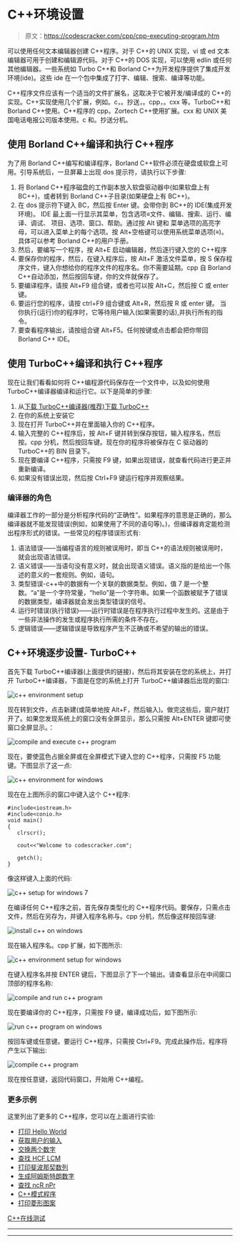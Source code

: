 # C++环境设置

> 原文：<https://codescracker.com/cpp/cpp-executing-program.htm>

可以使用任何文本编辑器创建 C++程序。对于 C++的 UNIX 实现，vi 或 ed 文本编辑器可用于创建和编辑源代码。对于 C++的 DOS 实现，可以使用 edlin 或任何其他编辑器。一些系统如 Turbo C++和 Borland C++为开发程序提供了集成开发环境(ide)。这些 ide 在一个包中集成了打字、编辑、搜索、编译等功能。

C++程序文件应该有一个适当的文件扩展名，这取决于它被开发/编译成的 C++的实现。C++实现使用几个扩展，例如。c，。抄送，。cpp，。cxx 等。TurboC++和 Borland C++使用。C++程序的 cpp。Zortech C++使用扩展。cxx 和 UNIX 美国电话电报公司版本使用。c 和。抄送分机。

## 使用 Borland C++编译和执行 C++程序

为了用 Borland C++编写和编译程序，Borland C++软件必须在硬盘或软盘上可用。引导系统后，一旦屏幕上出现 dos 提示符，请执行以下步骤:

1.  将 Borland C++程序磁盘的工作副本放入软盘驱动器中(如果软盘上有 BC++)，或者转到 Borland C++子目录(如果硬盘上有 BC++)。
2.  在 dos 提示符下键入 BC，然后按 Enter 键。会带你到 BC++的 IDE(集成开发环境)。
    IDE 最上面一行显示其菜单，包含选项≡文件、编辑、搜索、运行、编译、调试、 项目、选项、窗口、帮助。通过按 Alt 键和 菜单选项的高亮字母，可以进入菜单上的每个选项。按 Alt+空格键可以使用系统菜单选项(≡)。具体可以参考 Borland C++的用户手册。
3.  然后，要编写一个程序，按 Alt+E 启动编辑器，然后逐行键入您的 C++程序
4.  要保存你的程序，然后，在键入程序后，按 Alt+F 激活文件菜单，按 S 保存程序文件，键入你想给你的程序文件的程序名。你不需要延期。cpp 自 Borland C++自动添加，然后按回车键，你的文件就保存了。
5.  要编译程序，请按 Alt+F9 组合键，或者也可以按 Alt+C，然后按 C 或 enter 键。
6.  要运行您的程序，请按 ctrl+F9 组合键或 Alt+R，然后按 R 或 enter 键。
    当你执行(运行)你的程序时，它等待用户输入(如果需要的话),并执行所有的指令。
7.  要查看程序输出，请按组合键 Alt+F5。任何按键或点击都会把你带回 Borland C++ IDE。

## 使用 TurboC++编译和执行 C++程序

现在让我们看看如何将 C++编程源代码保存在一个文件中，以及如何使用 TurboC++编译器编译和运行它。以下是简单的步骤:

1.  从[下载 TurboC++编译器(推荐)下载 TurboC++](http://liquidtelecom.dl.sourceforge.net/project/turbocforwindows-9/Turbo%20C%2B%2B%204.0%20Windows%207%20Windows%208%2064Bit%20Version.exe)
2.  在你的系统上安装它
3.  现在打开 TurboC++并在里面输入你的 C++程序。
4.  输入完整的 C++程序后，按 Alt+F 键并转到保存按钮，输入程序名，然后按。cpp 分机，然后按回车键。现在你的程序将被保存在 C 驱动器的 TurboC++的 BIN 目录下。
5.  现在要编译 C++程序，只需按 F9 键，如果出现错误，就查看代码进行更正并重新编译。
6.  如果没有错误出现，然后按 Ctrl+F9 键运行程序并观察结果。

### 编译器的角色

编译器工作的一部分是分析程序代码的“正确性”。如果程序的意思是正确的，那么编译器就不能发现错误(例如，如果使用了不同的语句等)。)，但编译器肯定能检测出程序形式的错误。一些常见的程序错误形式有:

1.  语法错误——当编程语言的规则被误用时，即当 C++的语法规则被误用时，就会出现语法错误。
2.  语义错误——当语句没有意义时，就会出现语义错误。语义指的是给出一个陈述的意义的一套规则。例如，语句。
3.  类型错误-c++中的数据有一个关联的数据类型。例如，值 7 是一个整数。“a”是一个字符常量，“hello”是一个字符串。如果一个函数被赋予了错误的数据类型，编译器就会发出类型错误的信号。
4.  运行时错误(执行错误)——运行时错误是在程序执行过程中发生的。这是由于一些非法操作的发生或程序执行所需的条件不存在。
5.  逻辑错误——逻辑错误是导致程序产生不正确或不希望的输出的错误。

## C++环境逐步设置- TurboC++

首先下载 TurboC++编译器(上面提供的链接)，然后将其安装在您的系统上，并打开 TurboC++编译器，下面是在您的系统上打开 TurboC++编译器后出现的窗口:

![c++ environment setup](img/c7aee2152d4a770a156131545d58132f.png)

现在转到文件，点击新建(或简单地按 Alt+F，然后输入)。做完这些后，窗户就打开了。如果您发现系统上的窗口没有全屏显示，那么只需按 Alt+ENTER 键即可使窗口全屏显示。：

![compile and execute c++ program](img/413eb624b413c6b09ffe19f2b50a9b45.png)

现在，要使蓝色占据全屏或在全屏模式下键入您的 C++程序，只需按 F5 功能键。下图显示了这一点:

![c++ environment for windows](img/a89e0e10e0b78ff06886df0bc2760a1e.png)

现在在上图所示的窗口中键入这个 C++程序:

```
#include<iostream.h>
#include<conio.h>
void main()
{
   clrscr();

   cout<<"Welcome to codescracker.com";

   getch();
}
```

像这样键入上面的代码:

![c++ setup for windows 7](img/e0f76878fe2fe0f887f1ecf143eb8269.png)

在编译任何 C++程序之前，首先保存类型化的 C++程序代码。要保存，只需点击文件，然后在另存为，并键入程序名称与。cpp 分机，然后像这样按回车键:

![install c++ on windows](img/a10186b9e979d1d392d5159ed2e1765b.png)

现在输入程序名。cpp 扩展，如下图所示:

![c++ environment setup for windows](img/eb4c860c78e6e75115e762da799d5e31.png)

在键入程序名并按 ENTER 键后，下图显示了下一个输出。请查看显示在中间窗口顶部的程序名称:

![compile and run c++ program](img/ff9bbe9e85af7a77e264be719bdaff0e.png)

现在要编译你的 C++程序，只需按 F9 键，编译成功后，如下图所示:

![run c++ program on windows](img/0ec71a4916a4e6f8b970c166b027357e.png)

按回车键或任意键。要运行 C++程序，只需按 Ctrl+F9。完成此操作后，程序将产生以下输出:

![compile c++ program](img/584a963701eaf2056741d9bc3cca1e1d.png)

现在按任意键，返回代码窗口，开始用 C++编程。

### 更多示例

这里列出了更多的 C++程序，您可以在上面进行实验:

*   [打印 Hello World](/cpp/program/cpp-program-print-hello-world.htm)
*   [获取用户的输入](/cpp/program/cpp-program-receive-input.htm)
*   [交换两个数字](/cpp/program/cpp-program-swap-two-numbers.htm)
*   [查找 HCF LCM](/cpp/program/cpp-program-find-hcf-lcm.htm)
*   [打印斐波那契数列](/cpp/program/cpp-program-print-fabonacci-series.htm)
*   [生成阿姆斯特朗数字](/cpp/program/cpp-program-generate-armstrong-number.htm)
*   [查找 ncR nPr](/cpp/program/cpp-program-find-ncr-npr.htm)
*   [C++模式程序](/cpp/program/cpp-program-print-star-pyramid-patterns.htm)
*   [打印菱形图案](/cpp/program/cpp-program-print-diamond-pattern.htm)

[C++在线测试](/exam/showtest.php?subid=3)

* * *

* * *
